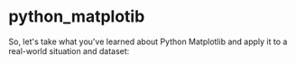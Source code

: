 # python_matplotib
So, let's take what you've learned about Python Matplotlib and apply it to a real-world situation and dataset:

